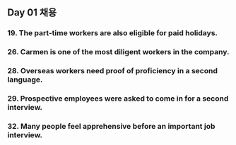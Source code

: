 ## Day 01 채용

### 19. The part-time workers are also eligible for paid holidays.

### 26. Carmen is one of the most diligent workers in the company.

### 28. Overseas workers need proof of proficiency in a second language.

### 29. Prospective employees were asked to come in for a second interview.

### 32. Many people feel apprehensive before an important job interview.

